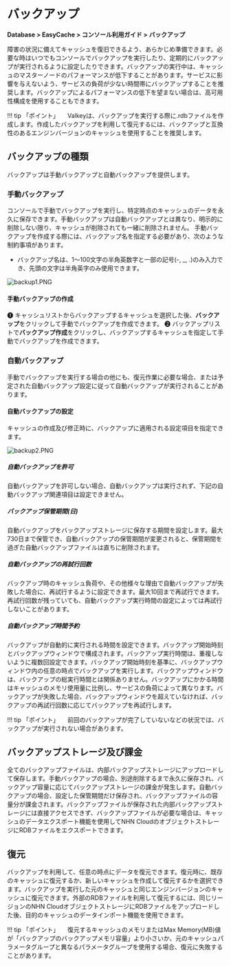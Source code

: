 # バックアップ

**Database > EasyCache > コンソール利用ガイド > バックアップ**

障害の状況に備えてキャッシュを復旧できるよう、あらかじめ準備できます。必要な時はいつでもコンソールでバックアップを実行したり、定期的にバックアップが実行されるように設定したりできます。バックアップの実行中は、キャッシュのマスターノードのパフォーマンスが低下することがあります。サービスに影響を与えないよう、サービスの負荷が少ない時間帯にバックアップすることを推奨します。バックアップによるパフォーマンスの低下を望まない場合は、高可用性構成を使用することもできます。

!!! tip 「ポイント」
    Valkeyは、バックアップを実行する際に.rdbファイルを作成します。作成したバックアップを利用して復元するには、バックアップと互換性のあるエンジンバージョンのキャッシュを使用することを推奨します。

## バックアップの種類

バックアップは手動バックアップと自動バックアップを提供します。

### 手動バックアップ

コンソールで手動でバックアップを実行し、特定時点のキャッシュのデータを永久に保存できます。手動バックアップは自動バックアップとは異なり、明示的に削除しない限り、キャッシュが削除されても一緒に削除されません。
手動バックアップを作成する際には、バックアップ名を指定する必要があり、次のような制約事項があります。
* バックアップ名は、1～100文字の半角英数字と一部の記号(-, _, .)のみ入力でき、先頭の文字は半角英字のみ使用できます。

![backup1.PNG](https://static.toastoven.net/prod_easycache/25.09.27/backup1.PNG)
#### 手動バックアップの作成

❶ キャッシュリストからバックアップするキャッシュを選択した後、**バックアップ**をクリックして手動でバックアップを作成できます。
❷ バックアップリストで**バックアップ作成**をクリックし、バックアップするキャッシュを指定して手動でバックアップを作成できます。

### 自動バックアップ
手動でバックアップを実行する場合の他にも、復元作業に必要な場合、または予定された自動バックアップ設定に従って自動バックアップが実行されることがあります。

#### 自動バックアップの設定
キャッシュの作成及び修正時に、バックアップに適用される設定項目を指定できます。

![backup2.PNG](https://static.toastoven.net/prod_easycache/25.09.27/backup2.PNG)

##### 自動バックアップを許可
自動バックアップを許可しない場合、自動バックアップは実行されず、下記の自動バックアップ関連項目は設定できません。

##### バックアップ保管期間(日)
自動バックアップをバックアップストレージに保存する期間を設定します。最大730日まで保管でき、自動バックアップの保管期間が変更されると、保管期間を過ぎた自動バックアップファイルは直ちに削除されます。

##### 自動バックアップの再試行回数
バックアップ時のキャッシュ負荷や、その他様々な理由で自動バックアップが失敗した場合に、再試行するように設定できます。最大10回まで再試行できます。再試行回数が残っていても、自動バックアップ実行時間の設定によっては再試行しないことがあります。

##### 自動バックアップ時間予約
バックアップが自動的に実行される時間を設定できます。バックアップ開始時刻とバックアップウィンドウで構成されます。バックアップ実行時間は、重複しないように複数回設定できます。バックアップ開始時刻を基準に、バックアップウィンドウ内の任意の時点でバックアップを実行します。バックアップウィンドウは、バックアップの総実行時間とは関係ありません。バックアップにかかる時間はキャッシュのメモリ使用量に比例し、サービスの負荷によって異なります。バックアップが失敗した場合、バックアップウィンドウを超えていなければ、バックアップの再試行回数に応じてバックアップを再試行します。

!!! tip 「ポイント」
    前回のバックアップが完了していないなどの状況では、バックアップが実行されない場合があります。

## バックアップストレージ及び課金
全てのバックアップファイルは、内部バックアップストレージにアップロードして保存します。手動バックアップの場合、別途削除するまで永久に保存され、バックアップ容量に応じてバックアップストレージの課金が発生します。自動バックアップの場合、設定した保管期間だけ保存され、バックアップファイルの容量分が課金されます。バックアップファイルが保存された内部バックアップストレージには直接アクセスできず、バックアップファイルが必要な場合は、キャッシュのデータエクスポート機能を使用してNHN CloudのオブジェクトストレージにRDBファイルをエクスポートできます。

## 復元
バックアップを利用して、任意の時点にデータを復元できます。復元時に、既存のキャッシュに復元するか、新しいキャッシュを作成して復元するかを選択できます。バックアップを実行した元のキャッシュと同じエンジンバージョンのキャッシュに復元できます。外部のRDBファイルを利用して復元するには、同じリージョンのNHN CloudオブジェクトストレージにRDBファイルをアップロードした後、目的のキャッシュのデータインポート機能を使用できます。

!!! tip 「ポイント」
    復元するキャッシュのメモリまたはMax Memory(MB)値が「バックアップのバックアップメモリ容量」より小さいか、元のキャッシュパラメータグループと異なるパラメータグループを使用する場合、復元に失敗することがあります。